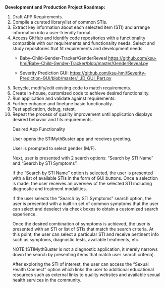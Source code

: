 <b>Development and Production Project Roadmap:</b>

<ol>
 <li>Draft APP Requirements.</li>

  <li>Compile a curated library/list of common STIs.</li> 

<li>Extract key information about each selected item (STI) and arrange information into a user-friendly format.</li>

<li>Access GitHub and identify code repositories with a functionality compatible with our requirements and functionality needs. Select and study repositories that fit requirements and development needs</li> 
  
* Baby-Child-Gender-Tracker/GenderReveal https://github.com/ksu-hmi/Baby-Child-Gender-Tracker/blob/master/GenderReveal.py </li>

* Severity Prediction GUI: https://github.com/ksu-hmi/Severity-Prediction-GUI/blob/master/_JD_GUI_Part.py 

<li>Recycle, modify/edit existing code to match requirements.</li>

<li>Create in-house, customized code to achieve desired functionality.</li>

<li>Run application and validate against requirements.</li>

<li>Further enhance and finetune basic functionality.</li> 

<li>Test application, debug, retest.</li>

<li>Repeat the process of quality improvement until application displays desired behavior and fits requirements.</li>

 


Desired App Functionality 

User opens the STIMythBuster app and receives greeting. 

User is prompted to select gender (M/F). 

Next, user is presented with 2 search options: “Search by STI Name” and “Search by STI Symptoms”. 

If the “Search by STI Name” option is selected, the user is presented with a list of available STIs in the form of GUI buttons. Once a selection is made, the user receives an overview of the selected STI including diagnostic and treatment modalities. 

If the user selects the “Search by STI Symptoms” search option, the user is presented with a built-in set of common symptoms that the user can select and deselect via check boxes to obtain a customized search experience. 

Once the desired combination of symptoms is achieved, the user is presented with an STI or list of STIs that match the search criteria. At this point, the user can select a particular STI and receive pertinent info such as symptoms, diagnostic tests, available treatments, etc.  

NOTE:(STIMythBuster is not a diagnostic application, it merely narrows down the search by presenting items that match user search criteria). 

After exploring the STI of interest, the user can access the “Sexual Health Connect” option which links the user to additional educational resources such as external links to quality websites and available sexual health services in the community. 

 

 

 
